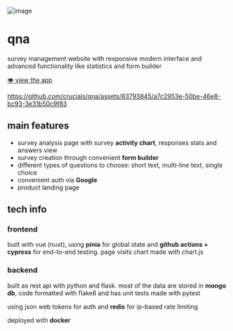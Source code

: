![image](https://github.com/crucials/qna/assets/83793845/309e9de7-b4ef-4807-9a09-b2eb06157e89)

# qna

survey management website with responsive modern interface and advanced functionality like statistics and form builder

[:eye: view the app](https://try-qna.vercel.app/)

https://github.com/crucials/qna/assets/83793845/a7c2953e-50be-46e8-bc93-3e31b50c9f83

## main features

- survey analysis page with survey **activity chart**, responses stats and answers view
- survey creation through convenient **form builder**
- different types of questions to choose: short text, multi-line text, single choice
- convenient auth via **Google**
- product landing page

## tech info

### frontend

built with vue (nuxt), using **pinia** for global state and **github actions + cypress** for end-to-end testing. page visits chart made with chart.js

### backend

built as rest api with python and flask. most of the data are stored in **mongo db**, code formatted with flake8 and has unit tests made with pytest

using json web tokens for auth and **redis** for ip-based rate limiting

deployed with **docker**
